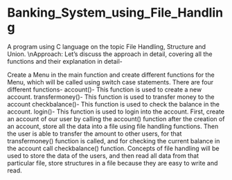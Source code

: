 # Banking_System_using_File_Handling
A program using C language on the topic File Handling, Structure and Union.
\nApproach:
Let’s discuss the approach in detail, covering all the functions and their explanation in detail-

Create a Menu in the main function and create different functions for the Menu, which will be called using switch case statements. There are four different functions-
account()- This function is used to create a new account.
transfermoney()- This function is used to transfer money to the account
checkbalance()- This function is used to check the balance in the account.
login()- This function is used to login into the account.
First, create an account of our user by calling the account() function after the creation of an account, store all the data into a file using file handling functions.
Then the user is able to transfer the amount to other users, for that transfermoney() function is called, and for checking the current balance in the account call checkbalance() function.
Concepts of file handling will be used to store the data of the users, and then read all data from that particular file, store structures in a file because they are easy to write and read.
